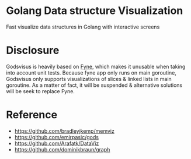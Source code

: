 # Golang Data structure Visualization
Fast visualize data structures in Golang with interactive screens

# Disclosure
Godsvisus is heavily based on [Fyne](https://github.com/fyne-io/fyne), which makes it unusable when taking into account unit tests.
Because fyne app only runs on main goroutine, Godsvisus only supports visualizations of slices & linked lists in main goroutine. As a matter of fact, it will be suspended & alternative solutions will be seek to replace Fyne.



# Reference
- https://github.com/bradleyjkemp/memviz
- https://github.com/emirpasic/gods
- https://github.com/Arafatk/DataViz
- https://github.com/dominikbraun/graph